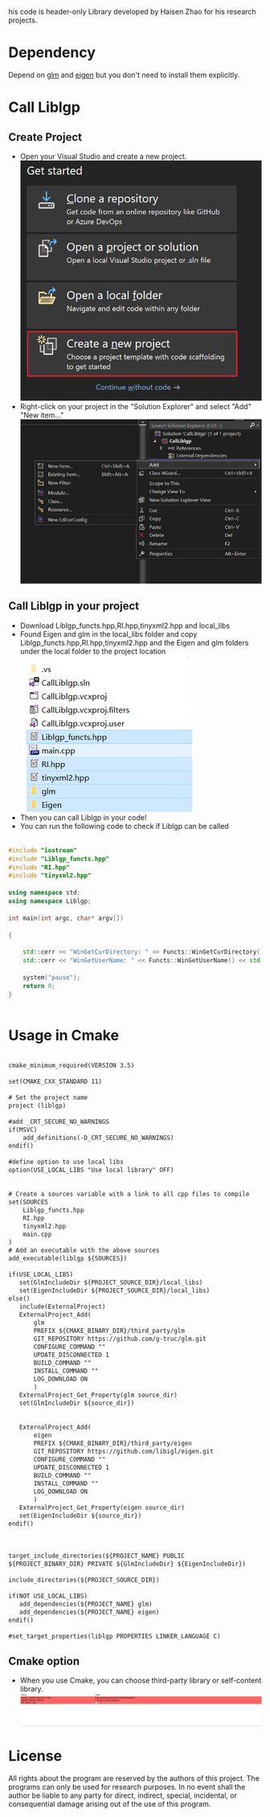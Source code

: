 his code is header-only Library developed by Haisen Zhao for his research projects.

# Dependency

Depend on [glm](https://github.com/g-truc/glm.git) and [eigen](https://github.com/libigl/eigen.git) but you don't need to install them explicitly.


# Call Liblgp

## Create Project
- Open your Visual Studio and create a new project.![image-create_a_new_project](images/image-create_a_new_project.png)
- Right-click on your project in the "Solution Explorer" and select "Add" "New item..."![add-item](images/add-item.png)

## Call Liblgp in your project
- Download Liblgp\_functs.hpp,RI.hpp,tinyxml2.hpp and local\_libs
- Found Eigen and glm in the local_libs folder and copy Liblgp\_functs.hpp,RI.hpp,tinyxml2.hpp and the Eigen and glm folders under the local folder to the project location![move_file](images/move_file.png)
- Then you can call Liblgp in your code!
- You can run the following code to check if Liblgp can be called

```cpp

#include "iostream"
#include "Liblgp_functs.hpp"
#include "RI.hpp"
#include "tinyxml2.hpp"

using namespace std;
using namespace Liblgp;

int main(int argc, char* argv[])

{

	std::cerr << "WinGetCurDirectory: " << Functs::WinGetCurDirectory() << std::endl;
	std::cerr << "WinGetUserName: " << Functs::WinGetUserName() << std::endl;
	
	system("pause");
	return 0;
}
 
```


# Usage in Cmake

```

cmake_minimum_required(VERSION 3.5)

set(CMAKE_CXX_STANDARD 11)

# Set the project name
project (liblgp)

#add _CRT_SECURE_NO_WARNINGS
if(MSVC)
    add_definitions(-D_CRT_SECURE_NO_WARNINGS)
endif()

#define option to use local libs
option(USE_LOCAL_LIBS "Use local library" OFF)


# Create a sources variable with a link to all cpp files to compile
set(SOURCES
    Liblgp_functs.hpp
    RI.hpp
    tinyxml2.hpp
    main.cpp
)
# Add an executable with the above sources
add_executable(liblgp ${SOURCES})

if(USE_LOCAL_LIBS)
   set(GlmIncludeDir ${PROJECT_SOURCE_DIR}/local_libs)
   set(EigenIncludeDir ${PROJECT_SOURCE_DIR}/local_libs)
else()
   include(ExternalProject)
   ExternalProject_Add(
       glm
       PREFIX ${CMAKE_BINARY_DIR}/third_party/glm
       GIT_REPOSITORY https://github.com/g-truc/glm.git
       CONFIGURE_COMMAND ""
   	   UPDATE_DISCONNECTED 1
       BUILD_COMMAND ""
       INSTALL_COMMAND ""
       LOG_DOWNLOAD ON
       )
   ExternalProject_Get_Property(glm source_dir)
   set(GlmIncludeDir ${source_dir})


   ExternalProject_Add(
       eigen
       PREFIX ${CMAKE_BINARY_DIR}/third_party/eigen
       GIT_REPOSITORY https://github.com/libigl/eigen.git
       CONFIGURE_COMMAND ""
	   UPDATE_DISCONNECTED 1
       BUILD_COMMAND ""
       INSTALL_COMMAND ""
       LOG_DOWNLOAD ON
       )
   ExternalProject_Get_Property(eigen source_dir)
   set(EigenIncludeDir ${source_dir})
endif()



target_include_directories(${PROJECT_NAME} PUBLIC ${PROJECT_BINARY_DIR} PRIVATE ${GlmIncludeDir} ${EigenIncludeDir})

include_directories(${PROJECT_SOURCE_DIR})

if(NOT USE_LOCAL_LIBS)
   add_dependencies(${PROJECT_NAME} glm)
   add_dependencies(${PROJECT_NAME} eigen)
endif()

#set_target_properties(liblgp PROPERTIES LINKER_LANGUAGE C)

```
## Cmake option
- When you use Cmake, you can choose third-party library or self-content library.![cmake_option](images/cmake_option.png)

# License
All rights about the program are reserved by the authors of this project. The programs can only be used for research purposes. In no event shall the author be liable to any party for direct, indirect, special, incidental, or consequential damage arising out of the use of this program.
